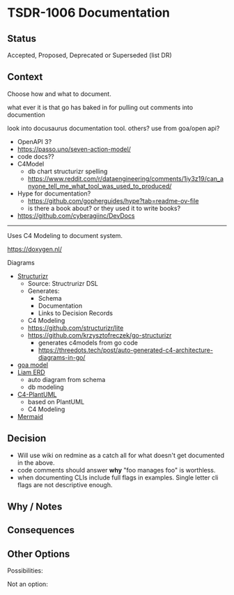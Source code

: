 # TSDR-1006 Documentation  

## Status

Accepted, Proposed, Deprecated or Superseded (list DR)

## Context

Choose how and what to document.

what ever it is that go has baked in for pulling out comments into documention

look into docusaurus
	documentation tool. others? use from goa/open api?

- OpenAPI 3?
- https://passo.uno/seven-action-model/
- code docs??
- C4Model
  - db chart structurizr spelling
  - https://www.reddit.com/r/dataengineering/comments/1iy3z19/can_anyone_tell_me_what_tool_was_used_to_produced/
- Hype for documentation?
  - https://github.com/gopherguides/hype?tab=readme-ov-file
  - is there a book about? or they used it to write books?
- https://github.com/cyberagiinc/DevDocs
------------

Uses C4 Modeling to document system. 


https://doxygen.nl/


Diagrams
- [Structurizr](https://structurizr.com/)
  - Source: Structrurizr DSL
  - Generates: 
    - Schema
    - Documentation
    - Links to Decision Records
  - C4 Modeling
  - https://github.com/structurizr/lite
  - https://github.com/krzysztofreczek/go-structurizr
    - generates c4models from go code
    - https://threedots.tech/post/auto-generated-c4-architecture-diagrams-in-go/
- [goa model](https://github.com/goadesign/model)
- [Liam ERD](https://liambx.com/)
	- auto diagram from schema
	- db modeling
- [C4-PlantUML](https://github.com/plantuml-stdlib/C4-PlantUML)
    - based on PlantUML
	- C4 Modeling
- [Mermaid]()

## Decision

- Will use wiki on redmine as a catch all for what doesn't get documented in the above.
- code comments should answer **why** "foo manages foo" is worthless.
- when documenting CLIs include full flags in examples. Single letter cli flags are not descriptive enough.

## Why / Notes



## Consequences



## Other Options

Possibilities:

Not an option:

